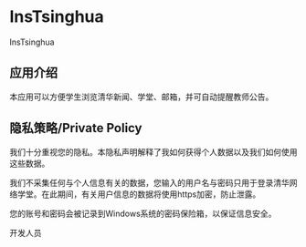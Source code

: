# InsTsinghua
InsTsinghua
## 应用介绍
本应用可以方便学生浏览清华新闻、学堂、邮箱，并可自动提醒教师公告。

## 隐私策略/Private Policy
我们十分重视您的隐私。本隐私声明解释了我如何获得个人数据以及我们如何使用这些数据。

我们不采集任何与个人信息有关的数据，您输入的用户名与密码只用于登录清华网络学堂。在此期间，有关用户信息的数据将使用https加密，防止泄露。

您的账号和密码会被记录到Windows系统的密码保险箱，以保证信息安全。

开发人员
